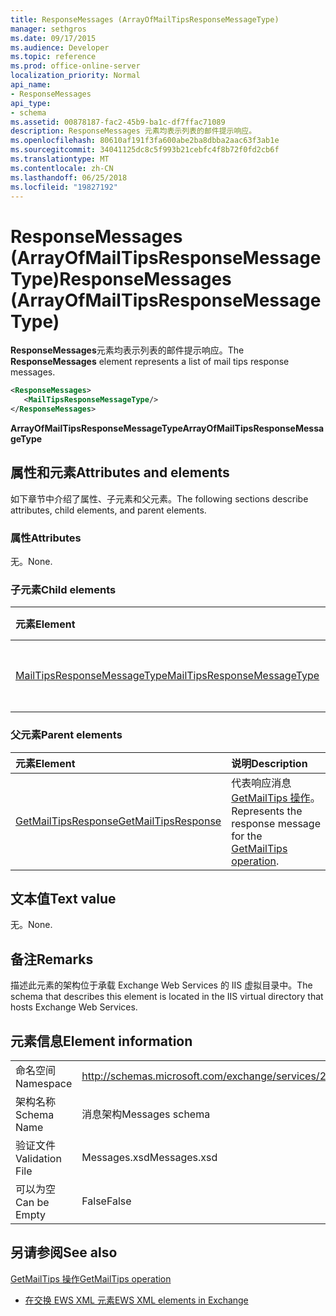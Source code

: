 ```yaml
---
title: ResponseMessages (ArrayOfMailTipsResponseMessageType)
manager: sethgros
ms.date: 09/17/2015
ms.audience: Developer
ms.topic: reference
ms.prod: office-online-server
localization_priority: Normal
api_name:
- ResponseMessages
api_type:
- schema
ms.assetid: 00878187-fac2-45b9-ba1c-df7ffac71089
description: ResponseMessages 元素均表示列表的邮件提示响应。
ms.openlocfilehash: 80610af191f3fa600abe2ba8dbba2aac63f3ab1e
ms.sourcegitcommit: 34041125dc8c5f993b21cebfc4f8b72f0fd2cb6f
ms.translationtype: MT
ms.contentlocale: zh-CN
ms.lasthandoff: 06/25/2018
ms.locfileid: "19827192"
---
```

# <a name="responsemessages-arrayofmailtipsresponsemessagetype"></a><span data-ttu-id="2909c-103">ResponseMessages (ArrayOfMailTipsResponseMessageType)</span><span class="sxs-lookup"><span data-stu-id="2909c-103">ResponseMessages (ArrayOfMailTipsResponseMessageType)</span></span>

<span data-ttu-id="2909c-104">**ResponseMessages**元素均表示列表的邮件提示响应。</span><span class="sxs-lookup"><span data-stu-id="2909c-104">The **ResponseMessages** element represents a list of mail tips response messages.</span></span> 
  
```XML
<ResponseMessages>
   <MailTipsResponseMessageType/>
</ResponseMessages>
```

 <span data-ttu-id="2909c-105">**ArrayOfMailTipsResponseMessageType**</span><span class="sxs-lookup"><span data-stu-id="2909c-105">**ArrayOfMailTipsResponseMessageType**</span></span>
## <a name="attributes-and-elements"></a><span data-ttu-id="2909c-106">属性和元素</span><span class="sxs-lookup"><span data-stu-id="2909c-106">Attributes and elements</span></span>

<span data-ttu-id="2909c-107">如下章节中介绍了属性、子元素和父元素。</span><span class="sxs-lookup"><span data-stu-id="2909c-107">The following sections describe attributes, child elements, and parent elements.</span></span>
  
### <a name="attributes"></a><span data-ttu-id="2909c-108">属性</span><span class="sxs-lookup"><span data-stu-id="2909c-108">Attributes</span></span>

<span data-ttu-id="2909c-109">无。</span><span class="sxs-lookup"><span data-stu-id="2909c-109">None.</span></span>
  
### <a name="child-elements"></a><span data-ttu-id="2909c-110">子元素</span><span class="sxs-lookup"><span data-stu-id="2909c-110">Child elements</span></span>

|<span data-ttu-id="2909c-111">**元素**</span><span class="sxs-lookup"><span data-stu-id="2909c-111">**Element**</span></span>|<span data-ttu-id="2909c-112">**说明**</span><span class="sxs-lookup"><span data-stu-id="2909c-112">**Description**</span></span>|
|:-----|:-----|
|[<span data-ttu-id="2909c-113">MailTipsResponseMessageType</span><span class="sxs-lookup"><span data-stu-id="2909c-113">MailTipsResponseMessageType</span></span>](mailtipsresponsemessagetype.md) <br/> |<span data-ttu-id="2909c-114">代表邮件提示设置。</span><span class="sxs-lookup"><span data-stu-id="2909c-114">Represents mail tips settings.</span></span>  <br/> |
   
### <a name="parent-elements"></a><span data-ttu-id="2909c-115">父元素</span><span class="sxs-lookup"><span data-stu-id="2909c-115">Parent elements</span></span>

|<span data-ttu-id="2909c-116">**元素**</span><span class="sxs-lookup"><span data-stu-id="2909c-116">**Element**</span></span>|<span data-ttu-id="2909c-117">**说明**</span><span class="sxs-lookup"><span data-stu-id="2909c-117">**Description**</span></span>|
|:-----|:-----|
|[<span data-ttu-id="2909c-118">GetMailTipsResponse</span><span class="sxs-lookup"><span data-stu-id="2909c-118">GetMailTipsResponse</span></span>](getmailtipsresponse.md) <br/> |<span data-ttu-id="2909c-119">代表响应消息[GetMailTips 操作](getmailtips-operation.md)。</span><span class="sxs-lookup"><span data-stu-id="2909c-119">Represents the response message for the [GetMailTips operation](getmailtips-operation.md).</span></span>  <br/> |
   
## <a name="text-value"></a><span data-ttu-id="2909c-120">文本值</span><span class="sxs-lookup"><span data-stu-id="2909c-120">Text value</span></span>

<span data-ttu-id="2909c-121">无。</span><span class="sxs-lookup"><span data-stu-id="2909c-121">None.</span></span>
  
## <a name="remarks"></a><span data-ttu-id="2909c-122">备注</span><span class="sxs-lookup"><span data-stu-id="2909c-122">Remarks</span></span>

<span data-ttu-id="2909c-123">描述此元素的架构位于承载 Exchange Web Services 的 IIS 虚拟目录中。</span><span class="sxs-lookup"><span data-stu-id="2909c-123">The schema that describes this element is located in the IIS virtual directory that hosts Exchange Web Services.</span></span>
  
## <a name="element-information"></a><span data-ttu-id="2909c-124">元素信息</span><span class="sxs-lookup"><span data-stu-id="2909c-124">Element information</span></span>

|||
|:-----|:-----|
|<span data-ttu-id="2909c-125">命名空间</span><span class="sxs-lookup"><span data-stu-id="2909c-125">Namespace</span></span>  <br/> |http://schemas.microsoft.com/exchange/services/2006/messages  <br/> |
|<span data-ttu-id="2909c-126">架构名称</span><span class="sxs-lookup"><span data-stu-id="2909c-126">Schema Name</span></span>  <br/> |<span data-ttu-id="2909c-127">消息架构</span><span class="sxs-lookup"><span data-stu-id="2909c-127">Messages schema</span></span>  <br/> |
|<span data-ttu-id="2909c-128">验证文件</span><span class="sxs-lookup"><span data-stu-id="2909c-128">Validation File</span></span>  <br/> |<span data-ttu-id="2909c-129">Messages.xsd</span><span class="sxs-lookup"><span data-stu-id="2909c-129">Messages.xsd</span></span>  <br/> |
|<span data-ttu-id="2909c-130">可以为空</span><span class="sxs-lookup"><span data-stu-id="2909c-130">Can be Empty</span></span>  <br/> |<span data-ttu-id="2909c-131">False</span><span class="sxs-lookup"><span data-stu-id="2909c-131">False</span></span>  <br/> |
   
## <a name="see-also"></a><span data-ttu-id="2909c-132">另请参阅</span><span class="sxs-lookup"><span data-stu-id="2909c-132">See also</span></span>



[<span data-ttu-id="2909c-133">GetMailTips 操作</span><span class="sxs-lookup"><span data-stu-id="2909c-133">GetMailTips operation</span></span>](getmailtips-operation.md)


- [<span data-ttu-id="2909c-134">在交换 EWS XML 元素</span><span class="sxs-lookup"><span data-stu-id="2909c-134">EWS XML elements in Exchange</span></span>](ews-xml-elements-in-exchange.md)

